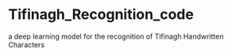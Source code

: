# Tifinagh_Recognition_code
a deep learning model for the recognition of Tifinagh Handwritten Characters
